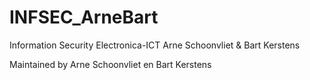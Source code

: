 # INFSEC_ArneBart
Information Security Electronica-ICT Arne Schoonvliet & Bart Kerstens

Maintained by Arne Schoonvliet en Bart Kerstens

